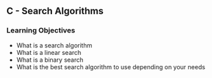 ## C - Search Algorithms

### Learning Objectives

* What is a search algorithm
* What is a linear search
* What is a binary search
* What is the best search algorithm to use depending on your needs
